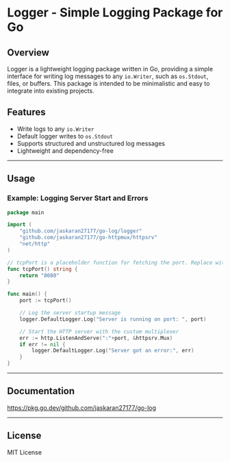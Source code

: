 # Logger - Simple Logging Package for Go

## Overview

Logger is a lightweight logging package written in Go, providing a simple interface for writing log messages to any `io.Writer`, such as `os.Stdout`, files, or buffers. This package is intended to be minimalistic and easy to integrate into existing projects.

## Features

- Write logs to any `io.Writer`
- Default logger writes to `os.Stdout`
- Supports structured and unstructured log messages
- Lightweight and dependency-free

---

## Usage

### Example: Logging Server Start and Errors

```go
package main

import (
	"github.com/jaskaran27177/go-log/logger"
	"github.com/jaskaran27177/go-httpmux/httpsrv"
	"net/http"
)

// tcpPort is a placeholder function for fetching the port. Replace with your actual logic.
func tcpPort() string {
	return "8080"
}

func main() {
	port := tcpPort()

	// Log the server startup message
	logger.DefaultLogger.Log("Server is running on port: ", port)

	// Start the HTTP server with the custom multiplexer
	err := http.ListenAndServe(":"+port, &httpsrv.Mux)
	if err != nil {
		logger.DefaultLogger.Log("Server got an error:", err)
	}
}
```

---

## Documentation

https://pkg.go.dev/github.com/jaskaran27177/go-log

---

## License

MIT License
